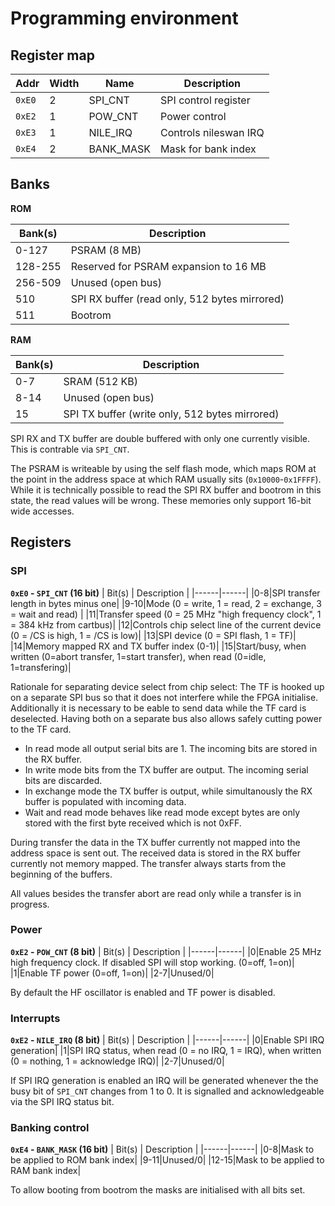 # Programming environment

## Register map

| Addr | Width  | Name | Description  |
|------|-|-----|----|
| `0xE0` |2 | SPI_CNT | SPI control register |
| `0xE2`|1 | POW_CNT | Power control |
| `0xE3` |1| NILE_IRQ | Controls nileswan IRQ |
| `0xE4`|2 | BANK_MASK | Mask for bank index |

## Banks

**ROM**

| Bank(s) | Description |
|------------|-------------|
| 0-127 | PSRAM (8 MB) |
| 128-255 | Reserved for PSRAM expansion to 16 MB |
| 256-509 | Unused (open bus) |
| 510 | SPI RX buffer (read only, 512 bytes mirrored) |
| 511 | Bootrom |

**RAM**

| Bank(s) | Description |
|------------|-------------|
| 0-7 | SRAM (512 KB) |
| 8-14 | Unused (open bus) |
| 15 | SPI TX buffer (write only, 512 bytes mirrored) |

SPI RX and TX buffer are double buffered with only one currently visible. This is contrable via `SPI_CNT`.

The PSRAM is writeable by using the self flash mode, which maps ROM at the point in the address space at which RAM usually sits (`0x10000`-`0x1FFFF`). While it is technically possible to read the SPI RX buffer and bootrom in this state, the read values will be wrong. These memories only support 16-bit wide accesses.

## Registers

### SPI

**`0xE0` - `SPI_CNT` (16 bit)**
| Bit(s) | Description |
|------|------|
|0-8|SPI transfer length in bytes minus one|
|9-10|Mode (0 = write, 1 = read, 2 = exchange, 3 = wait and read) |
|11|Transfer speed (0 = 25 MHz "high frequency clock", 1 = 384 kHz from cartbus)|
|12|Controls chip select line of the current device (0 = /CS is high, 1 = /CS is low)|
|13|SPI device (0 = SPI flash, 1 = TF)|
|14|Memory mapped RX and TX buffer index (0-1)|
|15|Start/busy, when written (0=abort transfer, 1=start transfer), when read (0=idle, 1=transfering)|

Rationale for separating device select from chip select: The TF is hooked up on a separate SPI bus so that it does not interfere while the FPGA initialise. Additionally it is necessary to be eable to send data while the TF card is deselected. Having both on a separate bus also allows safely cutting power to the TF card.

* In read mode all output serial bits are 1. The incoming bits are stored in the RX buffer.
* In write mode bits from the TX buffer are output. The incoming serial bits are discarded.
* In exchange mode the TX buffer is output, while simultanously the RX buffer is populated with incoming data.
* Wait and read mode behaves like read mode except bytes are only stored with the first byte received which is not 0xFF.

During transfer the data in the TX buffer currently not mapped into the address space is sent out. The received data is stored in the RX buffer currently not memory mapped. The transfer always starts from the beginning of the buffers.

All values besides the transfer abort are read only while a transfer is in progress.

### Power

**`0xE2` - `POW_CNT` (8 bit)**
| Bit(s) | Description |
|------|------|
|0|Enable 25 MHz high frequency clock. If disabled SPI will stop working. (0=off, 1=on)|
|1|Enable TF power (0=off, 1=on)|
|2-7|Unused/0|

By default the HF oscillator is enabled and TF power is disabled.

### Interrupts

**`0xE2` - `NILE_IRQ` (8 bit)**
| Bit(s) | Description |
|------|------|
|0|Enable SPI IRQ generation|
|1|SPI IRQ status, when read (0 = no IRQ, 1 = IRQ), when written (0 = nothing, 1 = acknowledge IRQ)|
|2-7|Unused/0|

If SPI IRQ generation is enabled an IRQ will be generated whenever the the busy bit of `SPI_CNT` changes from 1 to 0. It is signalled and acknowledgeable via the SPI IRQ status bit.

### Banking control

**`0xE4` - `BANK_MASK` (16 bit)**
| Bit(s) | Description |
|------|------|
|0-8|Mask to be applied to ROM bank index|
|9-11|Unused/0|
|12-15|Mask to be applied to RAM bank index|

To allow booting from bootrom the masks are initialised with all bits set.
